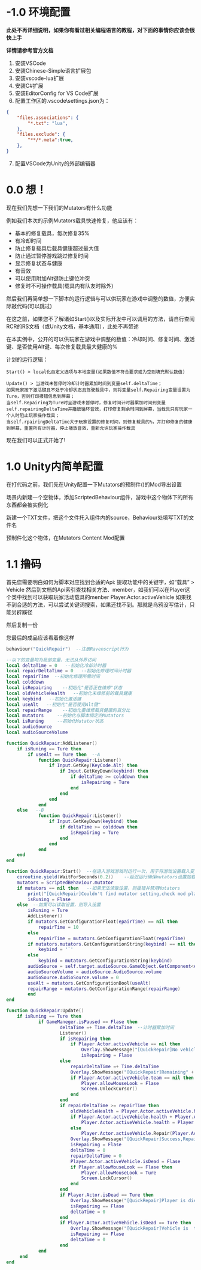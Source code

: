 # -1.0 环境配置
**此处不再详细说明，如果你有看过相关编程语言的教程，对下面的事情你应该会很快上手**

**详情请参考官方文档**
1. 安装VSCode
2. 安装Chinese-Simple语言扩展包
3. 安装vscode-lua扩展
4. 安装C#扩展
5. 安装EditorConfig for VS Code扩展
6. 配置工作区的.vscode\settings.json为：
```json 
{
    "files.associations": {
        "*.txt": "lua",
    },
    "files.exclude": {
        "**/*.meta":true,
    },
}
```

7. 配置VSCode为Unity的外部编辑器

# 0.0 想！
现在我们先想一下我们的Mutators有什么功能

例如我们本次的示例Mutators载具快速修复，他应该有：
- 基本的修复载具，每次修复35%
- 有冷却时间
- 防止修复载具后载具健康超过最大值
- 防止通过暂停游戏跳过修复时间
- 显示修复状态与健康
- 有音效
- 可以使用附加Alt键防止键位冲突
- 修复时不可操作载具(载具内有队友时除外)

然后我们再简单想一下脚本的运行逻辑与可以供玩家在游戏中调整的数值，方便实际敲代码(可以跳过)

在这之前，如果您不了解诸如Start()以及实际开发中可以调用的方法，请自行查阅RCR的RS文档（或Unity文档，基本通用），此处不再赘述

在本实例中，公开的可以供玩家在游戏中调整的数值：冷却时间、修复时间、激活键、是否使用Alt键、每次修复载具最大健康的%

计划的运行逻辑：
``` 
Start() > local化自定义选项与本地变量(如果数值不符合要求或为空则填充默认数值)

Update() > 当游戏未暂停时冷却计时器累加时间到变量self.deltaTime；
如果玩家按下激活键且不处于冷却状态且驾驶载具中，则将变量self.Repairing变量设置为Ture，否则打印报错信息到屏幕；
当self.Repairing为Ture时且游戏未暂停时，修复时间计时器累加时间到变量self.repairingDeltaTime并播放循环音效，打印修复剩余时间到屏幕，当载具只有玩家一个人时阻止玩家操作载具；
当self.rpairingDeltaTime大于玩家设置的修复时间，则修复载具的%，并打印修复的健康到屏幕，重置所有计时器，停止播放音效，重新允许玩家操作载具
 ```
现在我们可以正式开始了!

# 1.0 Unity内简单配置
在打代码之前，我们先在Unity配置一下Mutators的预制件()的Mod导出设置

场景内新建一个空物体，添加ScriptedBehaviour组件，游戏中这个物体下的所有东西都会被实例化

新建一个TXT文件，把这个文件托入组件内的source，Behaviour处填写TXT的文件名

预制件化这个物体，在Mutators Content Mod配置


# 1.1 撸码

首先您需要明白如何为脚本对应找到合适的Api:
提取功能中的关键字，如“载具” > Vehicle
然后到文档的Api索引查找相关方法、member，如我们可以在Player这个类中找到可以获取玩家活动载具的menber Player.Actor.activeVehicle
如果找不到合适的方法，可以尝试关键词搜索，如果还找不到。那就是乌鸦没写估计，只能另辟蹊径

然后复制一份


您最后的成品应该看着像这样
```lua 
behaviour("QuickRepair")  --注册Ravenscript行为

--以下的变量均为局部变量，无法从外界访问
local deltaTime = 0   --初始化冷却计时器
local repairDeltaTime = 0   --初始化修理时间计时器
local repairTime  --初始化修理所需时间
local colddown
local isRepairing    --初始化"是否正在维修"状态
local oldVehicleHealth   --初始化未维修前的载具健康
local keybind   --初始化激活键
local useAlt   --初始化"是否使用Alt键"
local repairRange    --初始化要维修载具健康的百分比
local mutators     --初始化与脚本绑定的Mutators
local isRuning     --初始化Mutator状态
local audioSource
local audioSourceVolume

function QuickRepair:AddListener()
    if isRuning == Ture then
        if useAlt == Ture then  --A
            function QuickRepair:Listener()
                if Input.GetKey(KeyCode.Alt) then
                    if Input.GetKeyDown(keybind) then
                        if deltaTime >= colddown then
                            isRepairing = Ture
                        end
                    end
                end
            end
    else   --B
            function QuickRepair:Listener()
                if Input.GetKeyDown(keybind) then
                    if deltaTime >= colddown then
                        isRepairing = Ture
                    end
                end
            end
    end      
end

function QuickRepair:Start()  --在进入游戏游戏时运行一次，用于将游戏设置载入变量
    coroutine.yield(WaitForSeconds(0.2))    --延迟运行确保mutators设置加载成功
    mutators = ScriptedBehaviour.mutator
    if mutators == nil then   --如果无法读取设置，则报错并禁用Mutators
        print("[QuickRepair]Couldn't find mutator setting,check mod plz.")
        isRuning = Flase
    else  --如果可以读取设置，则导入设置
        isRuning = Ture
        AddListener()
        if mutators.GetConfigurationFloat(epairTime) == nil then
            repairTime = 10
        else
            repairTime = mutators.GetConfigurationFloat(repairTime)
        if mutators.mutators.GetConfigurationString(keybind) == nil then
            keybind = '`'
        else
            keybind = mutators.GetConfigurationString(keybind)
        audioSource = self.target.audioSource.GameObject.GetComponent<AudioSource>
        audioSourceVolume = audioSource.AudioSource.volume
        audioSource.AudioSource.volume = 0
        useAlt = mutators.GetConfigurationBool(useAlt)
        repairRange = mutators.GetConfigurationRange(repairRange)
        end
end

function QuickRepair:Update()
    if isRuning == Ture then
            if GameManeger.isPaused == Flase then
                    deltaTime =+ Time.deltaTime  --计时器累加时间
                    Listener()
                    if isRepairing then
                        if Player.Actor.activeVehicle == nil then
                            Overlay.ShowMessage("[QuickRepair]No vehicle is active!", 0.2)
                            isRepairing = Flase
                    else
                        repairDeltaTime =+ Time.deltaTime
                        Overlay.ShowMessage("[QuickRepair]Remaining" + repairTime-repairDeltaTime, 0.01)
                        if Player.Actor.activeVehicle.team == nil then   --当载具只有玩家一个人时阻止玩家操作载具
                            Player.allowMouseLook = Flase
                            Screen.UnlockCursor()
                        end
                    end
                    if repairDeltaTime >= repairTime then
                        oldVehicleHealth = Player.Actor.activeVehicle.health
                        if Player.Actor.activeVehicle.health + Player.Actor.activeVehicle.maxHealth * repairRange >> Player.Actor.activeVehicle.maxHealth then
                            Player.Actor.activeVehicle.health = Player.Actor.activeVehicle.maxHealth
                        else
                            Player.Actor.activeVehicle.Repair(Player.Actor.activeVehicle.maxHealth * repairRange)
                        Overlay.ShowMessage("[QuickRepair]Success,Repaired" + Player.Actor.activeVehicle.health-oldVehicleHealth +'/'+ Player.Actor.activeVehicle.health, 0.5)
                        isRepairing = Flase
                        deltaTime = 0
                        repairDeltaTime = 0
                        Player.Actor.activeVehicle.isDead = Flase
                        if Player.allowMouseLook == Flase then
                            Player.allowMouseLook = Ture
                            Screen.LockCursor()
                        end
                    end
                    if Player.Actor.isDead == Ture then
                        Overlay.ShowMessage("[QuickRepair]Player is died!", 0.2)
                        isRepairing == Flase
                        deltaTime = 0
                    end
                    if Player.Actor.activeVehicle.isDead == Ture then
                        Overlay.ShowMessage("[QuickRepair]Vehicle is  too bad,can't repair!", 0.2)
                        isRepairing == Flase
                        deltaTime = 0
                    end
            end
     end
end 
```
